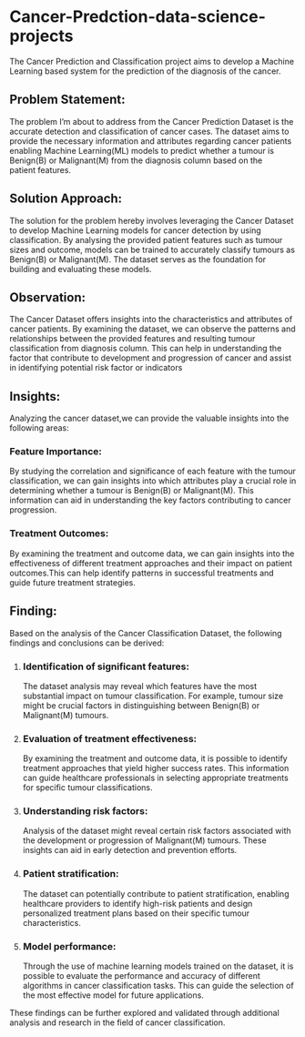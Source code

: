 # Cancer-Predction-data-science-projects
The Cancer Prediction and Classification project aims to develop a Machine Learning based system for the prediction of the diagnosis of the cancer.
## Problem Statement:
The problem I’m about to address from the Cancer Prediction Dataset is the accurate detection and classification of cancer cases. The  dataset aims to provide the necessary information and attributes regarding cancer patients enabling Machine Learning(ML) models to predict whether a tumour is Benign(B) or Malignant(M) from the diagnosis column based on the patient features.
## Solution Approach:
The solution for the problem hereby involves leveraging the Cancer Dataset to develop Machine Learning models for cancer detection by using classification. By analysing the provided patient features such as tumour sizes  and outcome, models can be trained to accurately classify tumours as  Benign(B) or Malignant(M). The dataset serves as the foundation for building and evaluating these models.
## Observation:
The Cancer Dataset offers insights into the characteristics and attributes of cancer patients. By examining the dataset, we can observe the patterns and relationships between the provided features and resulting tumour classification from diagnosis column. This can help in understanding the factor that contribute to development and progression of cancer and assist in identifying potential risk factor or indicators
## Insights:
Analyzing the cancer dataset,we can provide the valuable insights into the following areas:
### Feature Importance: 
By studying the correlation and significance of each feature with the tumour classification, we can gain insights into which attributes play a crucial role in determining whether a tumour is Benign(B) or Malignant(M). This information can aid in understanding the key factors contributing to cancer progression.
### Treatment Outcomes: 
By examining the treatment and outcome data, we can gain insights into the effectiveness of different treatment approaches and their impact on patient outcomes.This can help identify patterns in successful treatments and guide future treatment strategies.
## Finding:
Based on the analysis of the Cancer Classification Dataset, the following findings and conclusions can be derived:
1. ### Identification of significant features:
   The dataset analysis may reveal which features have the most substantial impact on tumour classification. For example, tumour size might be crucial factors in 
   distinguishing between Benign(B) or Malignant(M) tumours.
3. ### Evaluation of treatment effectiveness:
   By examining the treatment and outcome data, it is possible to identify treatment approaches that yield higher success rates. This information can guide 
   healthcare professionals in selecting appropriate treatments for specific tumour classifications.
5. ### Understanding risk factors: 
   Analysis of the dataset might reveal certain risk factors associated with the development or progression of Malignant(M) tumours. These insights can aid in 
   early detection and prevention efforts.
4. ### Patient stratification: 
   The dataset can potentially contribute to patient stratification, enabling healthcare providers to identify high-risk patients and design personalized treatment 
   plans based on their specific tumour characteristics.
5. ### Model performance: 
   Through the use of machine learning models trained on the dataset, it is possible to evaluate the performance and accuracy of different algorithms in cancer 
   classification tasks. This can guide the selection of the most effective model for future applications.

These findings can be further explored and validated through additional analysis and research in the field of cancer classification.
